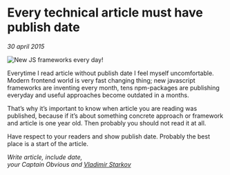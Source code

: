 # Every technical article must have publish date

_30 april 2015_

![New JS frameworks every day!](https://pbs.twimg.com/media/CBigK8NWIAELu5g.jpg:large)

Everytime I read article without publish date I feel myself uncomfortable.
Modern frontend world is very fast changing thing; new javascript frameworks
are inventing every month, tens npm-packages are publishing everyday and useful
approaches become outdated in a months.

That’s why it’s important to know when article you are reading was published,
because if it’s about something concrete approach or framework and article is
one year old. Then probably you should not read it at all.

Have respect to your readers and show publish date. Probably the best place
is a start of the article.

_Write article, include date,  
your Captain Obvious and [Vladimir Starkov](https://iamstarkov.com/)_
